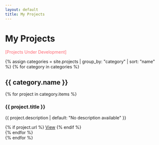 ```yaml
---
layout: default
title: My Projects
---
```

# My Projects

<span style="color: #FF6772">[Projects Under Development]</span>

<div class="project-list">
  {% assign categories = site.projects | group_by: "category" | sort: "name" %}
  {% for category in categories %}
    <div class="category-row">
      <h2 class="category-heading">{{ category.name }}</h2>
      <div class="projects-container">
        {% for project in category.items %}
          <div class="project">
            <h3>{{ project.title }}</h3>
            <p>{{ project.description | default: "No description available" }}</p>
            {% if project.url %}
              <a href="{{ project.url }}">View</a>
            {% endif %}
          </div>
        {% endfor %}
      </div>
    </div>
  {% endfor %}
</div>